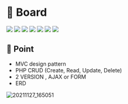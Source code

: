 # :pushpin: Board

<img src="https://img.shields.io/badge/PHP-blueviolet?style=flat-square&logo=PHP&logoColor=white"/></a>
<img src="https://img.shields.io/badge/CodeIgniter3-red?style=flat-square&logo=CodeIgniter&logoColor=white"/></a>
<img src="https://img.shields.io/badge/VueJS-brightgreen?style=flat-square&logo=Vue.js&logoColor=white"/></a>
<img src="https://img.shields.io/badge/JavaScript-yellow?style=flat-square&logo=JavaScript&logoColor=white"/></a>
<img src="https://img.shields.io/badge/docker-blue?style=flat-square&logo=XAMPP&logoColor=Docker"/></a>
<img src="https://img.shields.io/badge/DBeaver-inactive?style=flat-square&logo=PHP&logoColor=white"/></a>
<img src="https://img.shields.io/badge/VSCODE-blue?style=flat-square&logo=Visual Studio Code&logoColor=white"/></a>
<br>

## :pushpin: Point

- MVC design pattern
- PHP CRUD (Create, Read, Update, Delete)
- 2 VERSION , AJAX or FORM
- ERD

![20211127_165051](https://user-images.githubusercontent.com/79954748/143673142-fc88de50-0f17-47a5-a4c9-b868178ef5a2.png)

